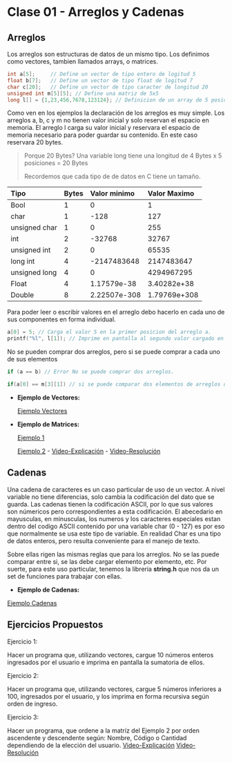 # Clase 01 - Arreglos y Cadenas

## Arreglos

Los arreglos son estructuras de datos de un mismo tipo. Los definimos como vectores, tambien llamados arrays, o matrices.

```c
int a[5];     // Define un vector de tipo entero de logitud 5
float b[7];   // Define un vector de tipo float de logitud 7
char c[20];   // Define un vector de tipo caracter de longitud 20
unsigned int m[5][5]; // Define una matriz de 5x5
long l[] = {1,23,456,7678,123124}; // Definicion de un array de 5 posiciones precargado
```

Como ven en los ejemplos la declaración de los arreglos es muy simple. Los arreglos a, b, c y m no tienen valor inicial y solo reservan el espacio en memoria. El arreglo l carga su valor inicial y reservara el espacio de memoria necesario para poder guardar su contenido. En este caso reservara 20 bytes.

> Porque 20 Bytes? Una variable long tiene una longitud de 4 Bytes x 5 posiciones = 20 Bytes
>
> Recordemos que cada tipo de de datos en C tiene un tamaño.
>
| Tipo          | Bytes |  Valor minimo | Valor Maximo  |
| :------------ | :---- |:------------- |:------------- |
| Bool          | 1     |             0 |             1 |
| char          | 1     |          -128 |           127 |
| unsigned char | 1     |             0 |           255 |
| int           | 2     |        -32768 |         32767 |
| unsigned int  | 2     |             0 |         65535 |
| long int      | 4     |   -2147483648 |    2147483647 |
| unsigned long | 4     |             0 |    4294967295 |
| Float         | 4     |   1.17579e-38 |   3.40282e+38 |
| Double        | 8     |  2.22507e-308 |  1.79769e+308 |

Para poder leer o escribir valores en el arreglo debo hacerlo en cada uno de sus componentes en forma individual.

```c
a[0] = 5; // Carga el valor 5 en la primer posicion del arreglo a.
printf("%l", l[1]); // Imprime en pantalla al segundo valor cargado en l, en este ejemplo 23.

```

No se pueden comprar dos arreglos, pero si se puede comprar a cada uno de sus elementos
```c
if (a == b) // Error No se puede comprar dos arreglos.

if(a[0] == m[3][1]) // si se puede comparar dos elementos de arreglos diferentes

```

- __Ejemplo de Vectores:__

  [Ejemplo Vectores](https://github.com/DamRCorba/Informatica2_2023/tree/master/00_Repaso_Informatica_1/ejemplos/vectores)

- __Ejemplo de Matrices:__

  [Ejemplo 1](https://github.com/DamRCorba/Informatica2_2023/tree/master/00_Repaso_Informatica_1/ejemplos/matrices/Ejercicio1)

  [Ejemplo 2](https://github.com/DamRCorba/Informatica2_2023/tree/master/00_Repaso_Informatica_1/ejemplos/matrices/Ejercicio2) - [Video-Explicación](https://youtu.be/Y1UfYJMelUU) - [Video-Resolución](https://youtu.be/xac4eQmZup8)


## Cadenas

Una cadena de caracteres es un caso particular de uso de un vector. A nivel variable no tiene diferencias, solo cambia la codificación del dato que se guarda. Las cadenas tienen la codificación ASCII, por lo que sus valores son númericos pero correspondientes a esta codificación.
El abecedario en mayusculas, en minusculas, los numeros y los caracteres especiales estan dentro del codigo ASCII contenido por una variable char (0 - 127) es por eso que normalmente se usa este tipo de variable. En realidad Char es una tipo de datos enteros, pero resulta conveniente para el manejo de texto.

Sobre ellas rigen las mismas reglas que para los arreglos. No se las puede comparar entre si, se las debe cargar elemento por elemento, etc. Por suerte, para este uso particular, tenemos la libreria __string.h__ que nos da un set de funciones para trabajar con ellas.

- __Ejemplo de Cadenas:__

[Ejemplo Cadenas](https://github.com/DamRCorba/Informatica2_2-12_2022/tree/master/00_Repaso_Informatica_1/ejemplos/cadenas)

## Ejercicios Propuestos

Ejercicio 1:

Hacer un programa que, utilizando vectores, cargue 10 números enteros ingresados por el usuario e imprima en pantalla la sumatoria de ellos.

Ejercicio 2:

Hacer un programa que, utilizando vectores, cargue 5 números inferiores a 100, ingresados por el usuario, y los imprima en forma recursiva según orden de ingreso.

Ejercicio 3:

Hacer un programa, que ordene a la matríz del Ejemplo 2 por orden ascendente y descendente según: Nombre, Código o Cantidad dependiendo de la elección del usuario. [Video-Explicación](https://youtu.be/HkA7FldDdTA) [Video-Resolución](https://youtu.be/7KCB4mw5SWs)
